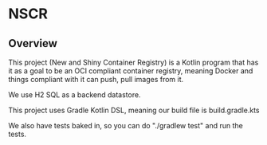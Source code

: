 # NSCR

## Overview

This project (New and Shiny Container Registry) is a Kotlin program that has it as a goal to be an OCI compliant container registry, meaning Docker
and things compliant with it can push, pull images from it.

We use H2 SQL as a backend datastore.

This project uses Gradle Kotlin DSL, meaning our build file is build.gradle.kts

We also have tests baked in, so you can do "./gradlew test" and run the tests.
